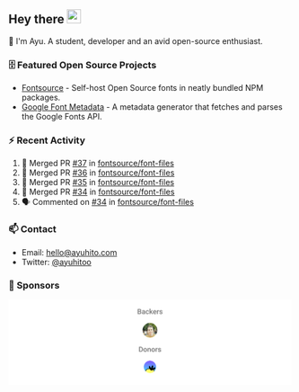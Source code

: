 ## Hey there <img src="https://media.giphy.com/media/hvRJCLFzcasrR4ia7z/giphy.gif" width="25" height="25">

📝 I'm Ayu. A student, developer and an avid open-source enthusiast.

### 🗄 Featured Open Source Projects

- [Fontsource](https://github.com/fontsource/fontsource) - Self-host Open Source fonts in neatly bundled NPM packages.
- [Google Font Metadata](https://github.com/fontsource/google-font-metadata) - A metadata generator that fetches and parses the Google Fonts API.

### ⚡ Recent Activity

<!--START_SECTION:activity-->

1. 🎉 Merged PR [#37](https://github.com/fontsource/font-files/pull/37) in [fontsource/font-files](https://github.com/fontsource/font-files)
2. 🎉 Merged PR [#36](https://github.com/fontsource/font-files/pull/36) in [fontsource/font-files](https://github.com/fontsource/font-files)
3. 🎉 Merged PR [#35](https://github.com/fontsource/font-files/pull/35) in [fontsource/font-files](https://github.com/fontsource/font-files)
4. 🎉 Merged PR [#34](https://github.com/fontsource/font-files/pull/34) in [fontsource/font-files](https://github.com/fontsource/font-files)
5. 🗣 Commented on [#34](https://github.com/fontsource/font-files/pull/34#issuecomment-1671627445) in [fontsource/font-files](https://github.com/fontsource/font-files)
<!--END_SECTION:activity-->

### 📫 Contact

- Email: hello@ayuhito.com
- Twitter: [@ayuhitoo](https://twitter.com/ayuhitoo)

### :sparkling_heart: Sponsors

<p align="center">
  <a href="https://cdn.jsdelivr.net/gh/ayuhito/ayuhito/sponsors.svg">
    <img src='https://raw.githubusercontent.com/ayuhito/ayuhito/master/sponsors.svg'/>
  </a>
</p>
